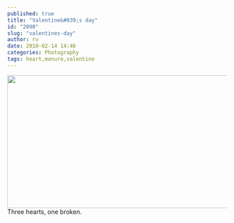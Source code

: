 ```yaml
---
published: true
title: "Valentine&#039;s day"
id: "2090"
slug: "valentines-day"
author: rv
date: 2010-02-14 14:46
categories: Photography
tags: heart,manure,valentine
---
```

<div class="caption">
<a href="https://s3.amazonaws.com/cfwblog/uploads/2010/02/threehearts.jpg"><img class="size-full wp-image-2093" title="Threehearts_sml" src="https://s3.amazonaws.com/cfwblog/uploads/2010/02/threehearts_sml1.jpg" alt="" width="800" height="305" /></a>
<div class="caption-text">Three hearts, one broken. </div>
</div>